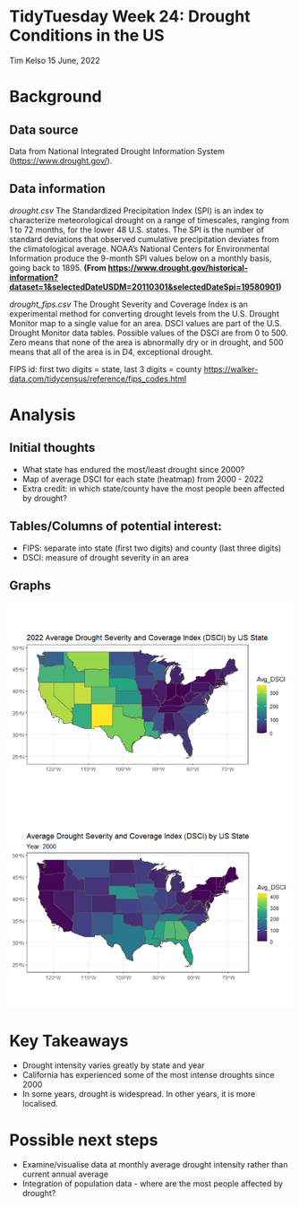 TidyTuesday Week 24: Drought Conditions in the US
================
Tim Kelso
15 June, 2022

# Background

## Data source

Data from National Integrated Drought Information System
(<https://www.drought.gov/>).

## Data information

*drought.csv* The Standardized Precipitation Index (SPI) is an index to
characterize meteorological drought on a range of timescales, ranging
from 1 to 72 months, for the lower 48 U.S. states. The SPI is the number
of standard deviations that observed cumulative precipitation deviates
from the climatological average. NOAA’s National Centers for
Environmental Information produce the 9-month SPI values below on a
monthly basis, going back to 1895. **(From
<https://www.drought.gov/historical-information?dataset=1&selectedDateUSDM=20110301&selectedDateSpi=19580901>)**

*drought_fips.csv* The Drought Severity and Coverage Index is an
experimental method for converting drought levels from the U.S. Drought
Monitor map to a single value for an area. DSCI values are part of the
U.S. Drought Monitor data tables. Possible values of the DSCI are from 0
to 500. Zero means that none of the area is abnormally dry or in
drought, and 500 means that all of the area is in D4, exceptional
drought.

FIPS id: first two digits = state, last 3 digits = county
<https://walker-data.com/tidycensus/reference/fips_codes.html>

# Analysis

## Initial thoughts

-   What state has endured the most/least drought since 2000?  
-   Map of average DSCI for each state (heatmap) from 2000 - 2022
-   Extra credit: in which state/county have the most people been
    affected by drought?

## Tables/Columns of potential interest:

-   FIPS: separate into state (first two digits) and county (last three
    digits)  
-   DSCI: measure of drought severity in an area

## Graphs

![](2022-Week24_Drought_USA_files/figure-gfm/graph_USmap_2022_DSCI_byState-1.png)<!-- -->
![](2022-Week24_Drought_USA_files/figure-gfm/graph_USmap_timelapse_DSCI_byState-1.gif)<!-- -->

# Key Takeaways

-   Drought intensity varies greatly by state and year
-   California has experienced some of the most intense droughts since
    2000  
-   In some years, drought is widespread. In other years, it is more
    localised.

# Possible next steps

-   Examine/visualise data at monthly average drought intensity rather
    than current annual average
-   Integration of population data - where are the most people affected
    by drought?
